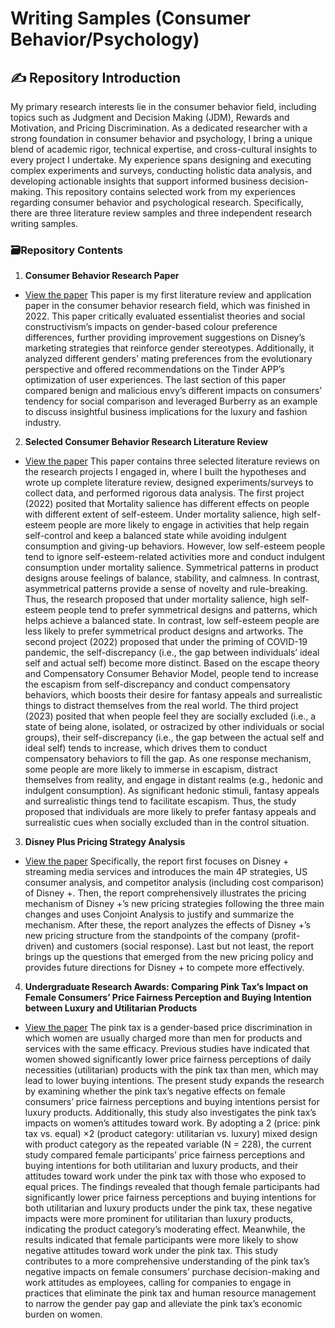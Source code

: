 # Writing Samples (Consumer Behavior/Psychology)
## :writing_hand: Repository Introduction
My primary research interests lie in the consumer behavior field, including topics such as Judgment and Decision Making (JDM), Rewards and Motivation, and Pricing Discrimination. As a dedicated researcher with a strong foundation in consumer behavior and psychology, I bring a unique blend of academic rigor, technical expertise, and cross-cultural insights to every project I undertake. My experience spans designing and executing complex experiments and surveys, conducting holistic data analysis, and developing actionable insights that support informed business decision-making. This repository contains selected work from my experiences regarding consumer behavior and psychological research. Specifically, there are three literature review samples and three independent research writing samples. 

### :card_file_box:Repository Contents
1. **Consumer Behavior Research Paper**
- [View the paper](./2022_CB%20Review%20Paper.pdf)
This paper is my first literature review and application paper in the consumer behavior research field, which was finished in 2022. This paper critically evaluated essentialist theories and social constructivism’s
impacts on gender-based colour preference differences, further providing improvement suggestions on Disney’s
marketing strategies that reinforce gender stereotypes. Additionally, it analyzed different genders’ mating preferences from the
evolutionary perspective and offered recommendations on the Tinder APP’s optimization of user experiences. The last section of this paper
compared benign and malicious envy’s different impacts on consumers’ tendency for social comparison and
leveraged Burberry as an example to discuss insightful business implications for the luxury and fashion industry. 

2. **Selected Consumer Behavior Research Literature Review**
- [View the paper](./2022-2023_Selected%20Literature%20Reviews.pdf)
This paper contains three selected literature reviews on the research projects I engaged in, where I built the hypotheses and wrote up complete literature review, designed experiments/surveys to collect data, and performed rigorous data analysis. The first project (2022) posited that Mortality salience has different effects on people with different extent of self-esteem. Under 
mortality salience, high self-esteem people are more likely to engage in activities that help regain 
self-control and keep a balanced state while avoiding indulgent consumption and giving-up 
behaviors. However, low self-esteem people tend to ignore self-esteem-related activities more and 
conduct indulgent consumption under mortality salience. Symmetrical patterns in product designs 
arouse feelings of balance, stability, and calmness. In contrast, asymmetrical patterns provide a 
sense of novelty and rule-breaking. Thus, the research proposed that under mortality salience, high self-esteem 
people tend to prefer symmetrical designs and patterns, which helps achieve a balanced state. In 
contrast, low self-esteem people are less likely to prefer symmetrical product designs and artworks. The second project (2022) proposed that under the priming of COVID-19 pandemic, the self-discrepancy (i.e., the gap between 
individuals’ ideal self and actual self) become more distinct. Based on the escape 
theory and Compensatory Consumer Behavior Model, people tend to increase the 
escapism from self-discrepancy and conduct compensatory behaviors, which boosts 
their desire for fantasy appeals and surrealistic things to distract themselves from the 
real world. The third project (2023) posited that when people feel they are socially excluded (i.e., a state of being 
alone, isolated, or ostracized by other individuals or social groups), their self-discrepancy 
(i.e., the gap between the actual self and ideal self) tends to increase, which drives them to 
conduct compensatory behaviors to fill the gap. As one response mechanism, some people 
are more likely to immerse in escapism, distract themselves from reality, and engage in 
distant realms (e.g., hedonic and indulgent consumption). As significant hedonic stimuli, 
fantasy appeals and surrealistic things tend to facilitate escapism. Thus, the study proposed that 
individuals are more likely to prefer fantasy appeals and surrealistic cues when socially 
excluded than in the control situation.

3. **Disney Plus Pricing Strategy Analysis**
- [View the paper](./2023_Disney%20Plus%20Pricing%20Analysis.pdf)
 Specifically, the report first focuses on Disney + streaming media services and introduces the main 4P strategies, US consumer analysis, and competitor analysis 
(including cost comparison) of Disney +. Then, the report comprehensively illustrates the pricing mechanism of Disney +’s new pricing strategies following the three main changes and uses Conjoint Analysis to justify and summarize the 
mechanism. After these, the report analyzes the effects of Disney +’s new pricing structure from the standpoints of the 
company (profit-driven) and customers (social response). Last but not least, the report brings up the questions that 
emerged from the new pricing policy and provides future directions for Disney + to compete more effectively.

4. **Undergraduate Research Awards: Comparing Pink Tax’s Impact on Female Consumers’ Price Fairness Perception and Buying Intention between Luxury and Utilitarian Products**
- [View the paper](./2024_Independent%20Research_Pink%20Tax.pdf)
 The pink tax is a gender-based price discrimination in which women are usually charged 
more than men for products and services with the same efficacy. Previous studies have indicated 
that women showed significantly lower price fairness perceptions of daily necessities (utilitarian) 
products with the pink tax than men, which may lead to lower buying intentions. The present study 
expands the research by examining whether the pink tax’s negative effects on female consumers’ 
price fairness perceptions and buying intentions persist for luxury products. Additionally, this study 
also investigates the pink tax’s impacts on women’s attitudes toward work. By adopting a 2 (price: 
pink tax vs. equal) ×2 (product category: utilitarian vs. luxury) mixed design with product category 
as the repeated variable (N = 228), the current study compared female participants’ price fairness 
perceptions and buying intentions for both utilitarian and luxury products, and their attitudes toward 
work under the pink tax with those who exposed to equal prices. The findings revealed that though 
female participants had significantly lower price fairness perceptions and buying intentions for both 
utilitarian and luxury products under the pink tax, these negative impacts were more prominent for 
utilitarian than luxury products, indicating the product category’s moderating effect. Meanwhile, the 
results indicated that female participants were more likely to show negative attitudes toward work 
under the pink tax. This study contributes to a more comprehensive understanding of the pink tax’s 
negative impacts on female consumers’ purchase decision-making and work attitudes as employees, 
calling for companies to engage in practices that eliminate the pink tax and human resource 
management to narrow the gender pay gap and alleviate the pink tax’s economic burden on women.
